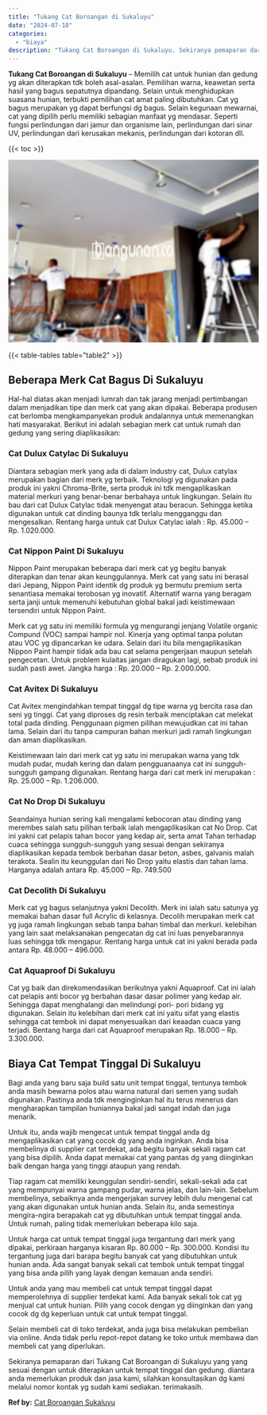 ```yaml
---
title: "Tukang Cat Boroangan di Sukaluyu"
date: "2024-07-18"
categories: 
  - "biaya"
description: "Tukang Cat Boroangan di Sukaluyu. Sekiranya pemaparan dari Tukang Cat Boroangan di Sukaluyu yang yang sesuai dengan untuk diterapkan untuk tempat tinggal dan..."
---
```


**Tukang Cat Boroangan di Sukaluyu** – Memilih cat untuk hunian dan gedung yg akan diterapkan tdk boleh asal-asalan. Pemilihan warna, keawetan serta hasil yang bagus sepatutnya dipandang. Selain untuk menghidupkan suasana hunian, terbukti pemilihan cat amat paling dibutuhkan. Cat yg bagus merupakan yg dapat berfungsi dg bagus. Selain kegunaan mewarnai, cat yang dipilih perlu memiliki sebagian manfaat yg mendasar. Seperti fungsi perlindungan dari jamur dan organisme lain, perlindungan dari sinar UV, perlindungan dari kerusakan mekanis, perlindungan dari kotoran dll.

{{< toc >}}

![Tukang Cat Boroangan di Sukaluyu](/images/jasa-cat-murah27.png)

{{< table-tables table="table2" >}}

## Beberapa Merk Cat Bagus Di Sukaluyu

Hal-hal diatas akan menjadi lumrah dan tak jarang menjadi pertimbangan dalam menjadikan tipe dan merk cat yang akan dipakai. Beberapa produsen cat berlomba mengkampanyekan produk andalannya untuk memenangkan hati masyarakat. Berikut ini adalah sebagian merk cat untuk rumah dan gedung yang sering diaplikasikan:

### Cat Dulux Catylac Di Sukaluyu

Diantara sebagian merk yang ada di dalam industry cat, Dulux catylax merupakan bagian dari merk yg terbaik. Teknologi yg digunakan pada produk ini yakni Chroma-Brite, serta produk ini tdk mengaplikasikan material merkuri yang benar-benar berbahaya untuk lingkungan. Selain itu bau dari cat Dulux Catylac tidak menyengat atau beracun. Sehingga ketika digunakan untuk cat dinding baunya tdk terlalu mengganggu dan mengesalkan. Rentang harga untuk cat Dulux Catylac ialah : Rp. 45.000 – Rp. 1.020.000.

### Cat Nippon Paint Di Sukaluyu

Nippon Paint merupakan beberapa dari merk cat yg begitu banyak diterapkan dan tenar akan keunggulannya. Merk cat yang satu ini berasal dari Jepang, Nippon Paint identik dg produk yg bermutu premium serta senantiasa memakai terobosan yg inovatif. Alternatif warna yang beragam serta janji untuk memenuhi kebutuhan global bakal jadi keistimewaan tersendiri untuk Nippon Paint.

Merk cat yg satu ini memiliki formula yg mengurangi jenjang Volatile organic Compund (VOC) sampai hampir nol. Kinerja yang optimal tanpa polutan atau VOC yg dipancarkan ke udara. Selain dari itu bila mengaplikasikan Nippon Paint hampir tidak ada bau cat selama pengerjaan maupun setelah pengecetan. Untuk problem kulaitas jangan diragukan lagi, sebab produk ini sudah pasti awet. Jangka harga : Rp. 20.000 – Rp. 2.000.000.

### Cat Avitex Di Sukaluyu

Cat Avitex mengindahkan tempat tinggal dg tipe warna yg bercita rasa dan seni yg tinggi. Cat yang diproses dg resin terbaik menciptakan cat melekat total pada dinding. Penggunaan pigmen pilihan mewujudkan cat ini tahan lama. Selain dari itu tanpa campuran bahan merkuri jadi ramah lingkungan dan aman diaplikasikan.

Keistimewaan lain dari merk cat yg satu ini merupakan warna yang tdk mudah pudar, mudah kering dan dalam pengguanaanya cat ini sungguh-sungguh gampang digunakan. Rentang harga dari cat merk ini merupakan : Rp. 25.000 – Rp. 1.206.000.

### Cat No Drop Di Sukaluyu

Seandainya hunian sering kali mengalami kebocoran atau dinding yang merembes salah satu pilihan terbaik ialah mengaplikasikan cat No Drop. Cat ini yakni cat pelapis tahan bocor yang kedap air, serta amat Tahan terhadap cuaca sehingga sungguh-sungguh yang sesuai dengan sekiranya diaplikasikan kepada tembok berbahan dasar beton, asbes, galvanis malah terakota. Sealin itu keunggulan dari No Drop yaitu elastis dan tahan lama. Harganya adalah antara Rp. 45.000 – Rp. 749.500

### Cat Decolith Di Sukaluyu

Merk cat yg bagus selanjutnya yakni Decolith. Merk ini ialah satu satunya yg memakai bahan dasar full Acrylic di kelasnya. Decolih merupakan merk cat yg juga ramah lingkungan sebab tanpa bahan timbal dan merkuri. kelebihan yang lain saat melaksanakan pengecatan dg cat ini luas penyebarannya luas sehingga tdk mengapur. Rentang harga untuk cat ini yakni berada pada antara Rp. 48.000 – 496.000.

### Cat Aquaproof Di Sukaluyu

Cat yg baik dan direkomendasikan berikutnya yakni Aquaproof. Cat ini ialah cat pelapis anti bocor yg berbahan dasar dasar polimer yang kedap air. Sehingga dapat menghalangi dan melindungi pori- pori bidang yg digunakan. Selain itu kelebihan dari merk cat ini yaitu sifat yang elastis sehingga cat tembok ini dapat menyesuaikan dari keaadan cuaca yang terjadi. Bentang harga dari cat Aquaproof merupakan Rp. 18.000 – Rp. 3.300.000.

## Biaya Cat Tempat Tinggal Di Sukaluyu

Bagi anda yang baru saja build satu unit tempat tinggal, tentunya tembok anda masih bewarna polos atau warna natural dari semen yang sudah digunakan. Pastinya anda tdk menginginkan hal itu terus menerus dan mengharapkan tampilan huniannya bakal jadi sangat indah dan juga menarik.

Untuk itu, anda wajib mengecat untuk tempat tinggal anda dg mengaplikasikan cat yang cocok dg yang anda inginkan. Anda bisa membelinya di supplier cat terdekat, ada begitu banyak sekali ragam cat yang bisa dipilih. Anda dapat memakai cat yang pantas dg yang diinginkan baik dengan harga yang tinggi ataupun yang rendah.

Tiap ragam cat memiliki keunggulan sendiri-sendiri, sekali-sekali ada cat yang mempunyai warna gampang pudar, warna jelas, dan lain-lain. Sebelum membelinya, sebaiknya anda mengerjakan survey lebih dulu mengenai cat yang akan digunakan untuk hunian anda. Selain itu, anda semestinya mengira-ngira berapakah cat yg dibutuhkan untuk tempat tinggal anda. Untuk rumah, paling tidak memerlukan beberapa kilo saja.

Untuk harga cat untuk tempat tinggal juga tergantung dari merk yang dipakai, perkiraan harganya kisaran Rp. 80.000 – Rp. 300.000. Kondisi itu tergantung juga dari barapa begitu banyak cat yang dibutuhkan untuk hunian anda. Ada sangat banyak sekali cat tembok untuk tempat tinggal yang bisa anda pilih yang layak dengan kemauan anda sendiri.

Untuk anda yang mau membeli cat untuk tempat tinggal dapat memperolehnya di supplier terdekat kami. Ada banyak sekali tok cat yg menjual cat untuk hunian. Pilih yang cocok dengan yg diinginkan dan yang cocok dg dg keperluan untuk cat untuk tempat tinggal.

Selain membeli cat di toko terdekat, anda juga bisa melakukan pembelian via online. Anda tidak perlu repot-repot datang ke toko untuk membawa dan membeli cat yang diperlukan.

Sekiranya pemaparan dari Tukang Cat Boroangan di Sukaluyu yang yang sesuai dengan untuk diterapkan untuk tempat tinggal dan gedung. diantara anda memerlukan produk dan jasa kami, silahkan konsultasikan dg kami melalui nomor kontak yg sudah kami sediakan. terimakasih.

**Ref by:** [Cat Boroangan Sukaluyu](https://id.wikipedia.org/wiki/Cat)
